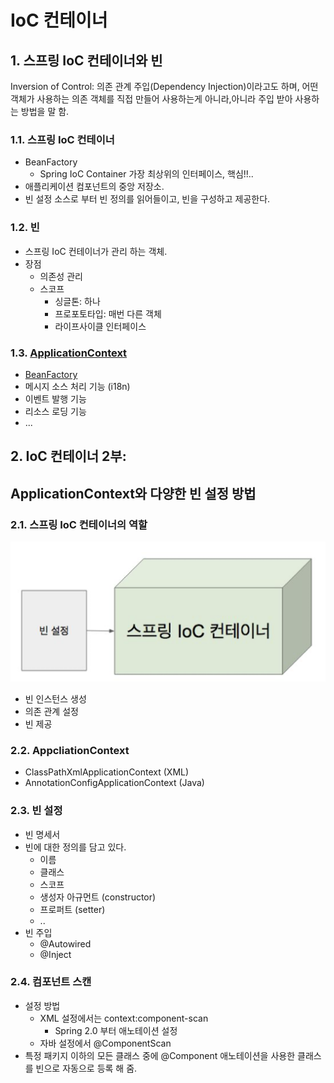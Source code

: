 # IoC 컨테이너

## 1. 스프링 IoC 컨테이너와 빈

Inversion of Control: 의존 관계 주입(Dependency Injection)이라고도 하며, 어떤 객체가 사용하는 의존 객체를 직접 만들어 사용하는게 아니라,아니라 주입 받아 사용하는 방법을 말 함.

### 1.1. 스프링 IoC 컨테이너

- BeanFactory
  - Spring IoC Container 가장 최상위의 인터페이스, 핵심!!..
- 애플리케이션 컴포넌트의 중앙 저장소.
- 빈 설정 소스로 부터 빈 정의를 읽어들이고, 빈을 구성하고 제공한다.

### 1.2. 빈

- 스프링 IoC 컨테이너가 관리 하는 객체.
- 장점 
  - 의존성 관리 
  - 스코프 
    - 싱글톤: 하나 
    - 프로포토타입: 매번 다른 객체 
    - 라이프사이클 인터페이스

### 1.3. [ApplicationContext](https://docs.spring.io/spring-framework/docs/5.0.8.RELEASE/javadoc-api/org/springframework/context/ApplicationContext.html)

- [BeanFactory](https://docs.spring.io/spring-framework/docs/5.0.8.RELEASE/javadoc-api/org/springframework/beans/factory/BeanFactory.html)
- 메시지 소스 처리 기능 (i18n)
- 이벤트 발행 기능
- 리소스 로딩 기능
- ...

## 2. IoC 컨테이너 2부: 
## ApplicationContext와 다양한 빈 설정 방법

### 2.1. 스프링 IoC 컨테이너의 역할

![img](./img/spring-ioc-container.png)

- 빈 인스턴스 생성
- 의존 관계 설정
- 빈 제공

### 2.2. AppcliationContext

- ClassPathXmlApplicationContext (XML)
- AnnotationConfigApplicationContext (Java)

### 2.3. 빈 설정

- 빈 명세서
- 빈에 대한 정의를 담고 있다.
  - 이름 
  - 클래스 
  - 스코프 
  - 생성자 아규먼트 (constructor) 
  - 프로퍼트 (setter) 
  - ..
- 빈 주입
  - @Autowired
  - @Inject

### 2.4. 컴포넌트 스캔

- 설정 방법 
  - XML 설정에서는 context:component-scan 
    - Spring 2.0 부터 애노테이션 설정
  - 자바 설정에서 @ComponentScan
- 특정 패키지 이하의 모든 클래스 중에 @Component 애노테이션을 사용한 클래스를 빈으로 자동으로 등록 해 줌.